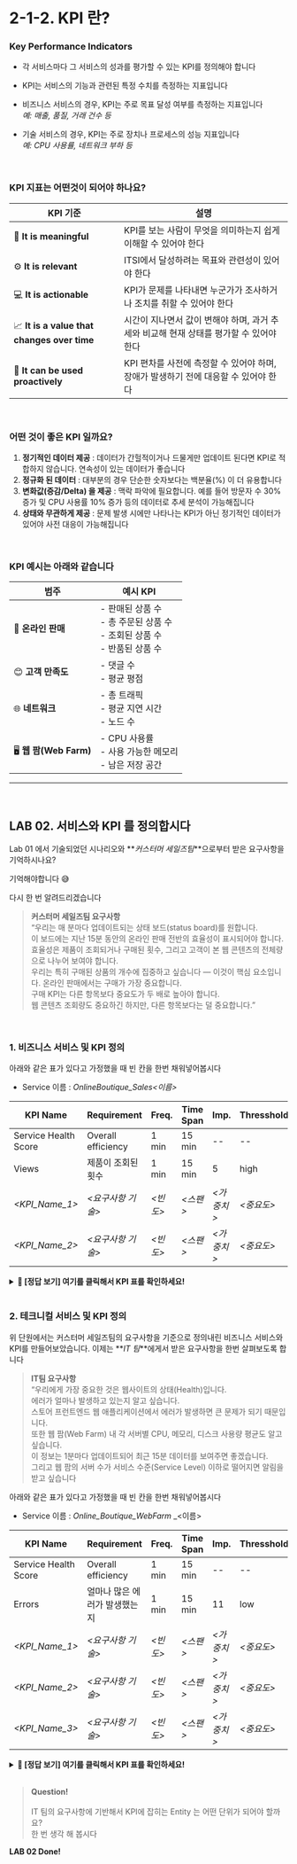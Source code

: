 # 2-1-2. KPI 란?

### Key Performance Indicators

- 각 서비스마다 그 서비스의 성과를 평가할 수 있는 KPI를 정의해야 합니다
- KPI는 서비스의 기능과 관련된 특정 수치를 측정하는 지표입니다
- 비즈니스 서비스의 경우, KPI는 주로 목표 달성 여부를 측정하는 지표입니다 </br>
  _예: 매출, 품질, 거래 건수 등_
- 기술 서비스의 경우, KPI는 주로 장치나 프로세스의 성능 지표입니다 </br>
  _예: CPU 사용률, 네트워크 부하 등_

  </br>

### KPI 지표는 어떤것이 되어야 하나요?

| KPI 기준                                    | 설명                                                                                   |
| ------------------------------------------- | -------------------------------------------------------------------------------------- |
| 🧠 **It is meaningful**                     | KPI를 보는 사람이 무엇을 의미하는지 쉽게 이해할 수 있어야 한다                         |
| ⚙️ **It is relevant**                       | ITSI에서 달성하려는 목표와 관련성이 있어야 한다                                        |
| 💻 **It is actionable**                     | KPI가 문제를 나타내면 누군가가 조사하거나 조치를 취할 수 있어야 한다                   |
| 📈 **It is a value that changes over time** | 시간이 지나면서 값이 변해야 하며, 과거 추세와 비교해 현재 상태를 평가할 수 있어야 한다 |
| 🧭 **It can be used proactively**           | KPI 편차를 사전에 측정할 수 있어야 하며, 장애가 발생하기 전에 대응할 수 있어야 한다    |

</br>

### 어떤 것이 좋은 KPI 일까요?

1. **정기적인 데이터 제공** : 데이터가 간헐적이거나 드물게만 업데이트 된다면 KPI로 적합하지 않습니다. 연속성이 있는 데이터가 좋습니다
2. **정규화 된 데이터** : 대부분의 경우 단순한 숫자보다는 백분율(%) 이 더 유용합니다
3. **변화값(증감/Delta) 을 제공** : 맥락 파악에 필요합니다. 예를 들어 방문자 수 30% 증가 및 CPU 사용률 10% 증가 등의 데이터로 추세 분석이 가능해집니다
4. **상태와 무관하게 제공** : 문제 발생 시에만 나타나는 KPI가 아닌 정기적인 데이터가 있어야 사전 대응이 가능해집니다

</br>

### KPI 예시는 아래와 같습니다

| 범주                   | 예시 KPI                                                                        |
| ---------------------- | ------------------------------------------------------------------------------- |
| 🛒 **온라인 판매**     | - 판매된 상품 수<br>- 총 주문된 상품 수<br>- 조회된 상품 수<br>- 반품된 상품 수 |
| 😊 **고객 만족도**     | - 댓글 수<br>- 평균 평점                                                        |
| 🌐 **네트워크**        | - 총 트래픽<br>- 평균 지연 시간<br>- 노드 수                                    |
| 🖥️ **웹 팜(Web Farm)** | - CPU 사용률<br>- 사용 가능한 메모리<br>- 남은 저장 공간                        |

---

</br>

## LAB 02. 서비스와 KPI 를 정의합시다

Lab 01 에서 기술되었던 시나리오와 **_커스터머 세일즈팀_**으로부터 받은 요구사항을 기억하시나요?

기억해야합니다 😅

다시 한 번 알려드리겠습니다

> **커스터머 세일즈팀 요구사항** </br>
> “우리는 매 분마다 업데이트되는 상태 보드(status board)를 원합니다. </br>
> 이 보드에는 지난 15분 동안의 온라인 판매 전반의 효율성이 표시되어야 합니다.</br>
> 효율성은 제품이 조회되거나 구매된 횟수, 그리고 고객이 본 웹 콘텐츠의 전체량으로 나누어 보여야 합니다.</br>
> 우리는 특히 구매된 상품의 개수에 집중하고 싶습니다 — 이것이 핵심 요소입니다. 온라인 판매에서는 구매가 가장 중요합니다.</br>
> 구매 KPI는 다른 항목보다 중요도가 두 배로 높아야 합니다.</br>
> 웹 콘텐츠 조회량도 중요하긴 하지만, 다른 항목보다는 덜 중요합니다.”

</br>

### 1. 비즈니스 서비스 및 KPI 정의

아래와 같은 표가 있다고 가정했을 때 빈 칸을 한번 채워넣어봅시다

- Service 이름 : _Online*Boutique_Sales*<이름>_

| KPI Name             | Requirement        | Freq.    | Time Span | Imp.       | Thresshold |
| -------------------- | ------------------ | -------- | --------- | ---------- | ---------- |
| Service Health Score | Overall efficiency | 1 min    | 15 min    | --         | --         |
| Views                | 제품이 조회된 횟수 | 1 min    | 15 min    | 5          | high       |
| _<KPI_Name_1>_       | _<요구사항 기술>_  | _<빈도>_ | _<스팬>_  | _<가중치>_ | _<중요도>_ |
| _<KPI_Name_2>_       | _<요구사항 기술>_  | _<빈도>_ | _<스팬>_  | _<가중치>_ | _<중요도>_ |

<details>
<summary><b>📌 [정답 보기] 여기를 클릭해서 KPI 표를 확인하세요! </b></summary>

| KPI Name             | Requirement         | Freq. | Time Span | Imp. | Threshold |
| -------------------- | ------------------- | ----- | --------- | ---- | --------- |
| Service Health Score | Overall efficiency  | 1 min | 15 min    | --   | --        |
| Views                | 제품이 조회된 횟수  | 1 min | 15 min    | 5    | high      |
| Purchases            | 제품이 판매 된 횟수 | 1 min | 15 min    | 10   | High      |
| Volume               | 웹 콘텐츠 이용량    | 1 min | 15 min    | 2    | Mid       |

</details>

</br>

### 2. 테크니컬 서비스 및 KPI 정의

위 단원에서는 커스터머 세일즈팀의 요구사항을 기준으로 정의내린 비즈니스 서비스와 KPI를 만들어보았습니다. 이제는 **_IT 팀_**에게서 받은 요구사항을 한번 살펴보도록 합니다

> **IT팀 요구사항** </br>
> “우리에게 가장 중요한 것은 웹사이트의 상태(Health)입니다.</br>
> 에러가 얼마나 발생하고 있는지 알고 싶습니다.</br>
> 스토어 프런트엔드 웹 애플리케이션에서 에러가 발생하면 큰 문제가 되기 때문입니다.</br>
> 또한 웹 팜(Web Farm) 내 각 서버별 CPU, 메모리, 디스크 사용량 평균도 알고 싶습니다.</br>
> 이 정보는 1분마다 업데이트되어 최근 15분 데이터를 보여주면 좋겠습니다.</br>
> 그리고 웹 팜의 서버 수가 서비스 수준(Service Level) 이하로 떨어지면 알림을 받고 싶습니다

아래와 같은 표가 있다고 가정했을 때 빈 칸을 한번 채워넣어봅시다

- Service 이름 : _Online_Boutique_WebFarm_ \_<이름>

| KPI Name             | Requirement                   | Freq.    | Time Span | Imp.       | Thresshold |
| -------------------- | ----------------------------- | -------- | --------- | ---------- | ---------- |
| Service Health Score | Overall efficiency            | 1 min    | 15 min    | --         | --         |
| Errors               | 얼마나 많은 에러가 발생했는지 | 1 min    | 15 min    | 11         | low        |
| _<KPI_Name_1>_       | _<요구사항 기술>_             | _<빈도>_ | _<스팬>_  | _<가중치>_ | _<중요도>_ |
| _<KPI_Name_2>_       | _<요구사항 기술>_             | _<빈도>_ | _<스팬>_  | _<가중치>_ | _<중요도>_ |
| _<KPI_Name_3>_       | _<요구사항 기술>_             | _<빈도>_ | _<스팬>_  | _<가중치>_ | _<중요도>_ |

<details>
<summary><b>📌 [정답 보기] 여기를 클릭해서 KPI 표를 확인하세요! </b></summary>

| KPI Name               | Requirement                   | Freq. | Time Span | Imp. | Thresshold |
| ---------------------- | ----------------------------- | ----- | --------- | ---- | ---------- |
| Service Health Score   | Overall efficiency            | 1 min | 15 min    | --   | --         |
| Errors                 | 얼마나 많은 에러가 발생했는지 | 1 min | 15 min    | 11   | low        |
| CPU Utilization(%)     | CPU 평균 사용률               | 1 min | 15 min    | 5    | mid        |
| Memory Utilization(%)  | Memory 평균 사용률            | 1 min | 15 min    | 5    | mid        |
| Storage Utilization(%) | Storage 평균 사용률           | 1 min | 15 min    | 5    | mid        |

</details>

</br>

> **Question!** </br> </br>
> IT 팀의 요구사항에 기반해서 KPI에 잡히는 Entity 는 어떤 단위가 되어야 할까요?</br>
> 한 번 생각 해 봅시다

**LAB 02 Done!**
